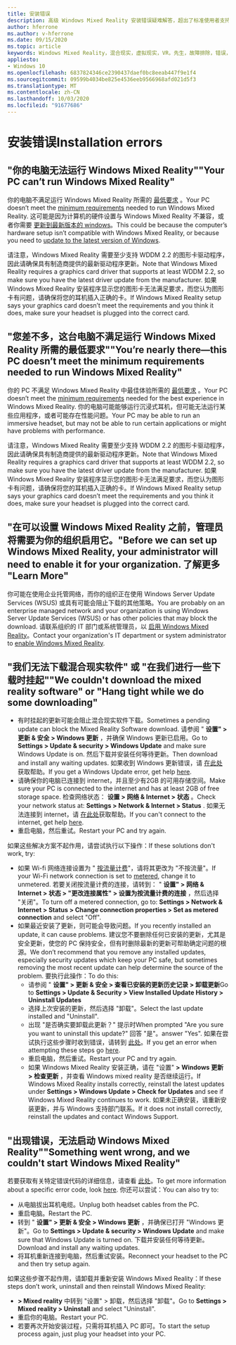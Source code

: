 ```yaml
---
title: 安装错误
description: 高级 Windows Mixed Reality 安装错误疑难解答，超出了标准使用者支持文档的范围。
author: hferrone
ms.author: v-hferrone
ms.date: 09/15/2020
ms.topic: article
keywords: Windows Mixed Reality，混合现实，虚拟现实，VR，先生，故障排除，错误，帮助，支持，安装
appliesto:
- Windows 10
ms.openlocfilehash: 6837824346ce2390437daef0bc8eeab447f9e1f4
ms.sourcegitcommit: 09599b4034be825e4536eeb9566968afd021d5f3
ms.translationtype: MT
ms.contentlocale: zh-CN
ms.lasthandoff: 10/03/2020
ms.locfileid: "91677686"
---
```

# <a name="installation-errors"></a><span data-ttu-id="e46ba-104">安装错误</span><span class="sxs-lookup"><span data-stu-id="e46ba-104">Installation errors</span></span>

## <a name="your-pc-cant-run-windows-mixed-reality"></a><span data-ttu-id="e46ba-105">"你的电脑无法运行 Windows Mixed Reality"</span><span class="sxs-lookup"><span data-stu-id="e46ba-105">"Your PC can’t run Windows Mixed Reality"</span></span>

<span data-ttu-id="e46ba-106">你的电脑不满足运行 Windows Mixed Reality 所需的 [最低要求](https://support.microsoft.com/en-us/help/4039260/windows-10-mixed-reality-pc-hardware-guidelines) 。</span><span class="sxs-lookup"><span data-stu-id="e46ba-106">Your PC doesn’t meet the [minimum requirements](https://support.microsoft.com/en-us/help/4039260/windows-10-mixed-reality-pc-hardware-guidelines) needed to run Windows Mixed Reality.</span></span> <span data-ttu-id="e46ba-107">这可能是因为计算机的硬件设置与 Windows Mixed Reality 不兼容，或者你需要 [更新到最新版本的 windows](https://support.microsoft.com/en-us/help/12373/windows-update-faq)。</span><span class="sxs-lookup"><span data-stu-id="e46ba-107">This could be because the computer’s hardware setup isn’t compatible with Windows Mixed Reality, or because you need to [update to the latest version of Windows](https://support.microsoft.com/en-us/help/12373/windows-update-faq).</span></span> 

<span data-ttu-id="e46ba-108">请注意，Windows Mixed Reality 需要至少支持 WDDM 2.2 的图形卡驱动程序，因此请确保具有制造商提供的最新驱动程序更新。</span><span class="sxs-lookup"><span data-stu-id="e46ba-108">Note that Windows Mixed Reality requires a graphics card driver that supports at least WDDM 2.2, so make sure you have the latest driver update from the manufacturer.</span></span> <span data-ttu-id="e46ba-109">如果 Windows Mixed Reality 安装程序显示您的图形卡无法满足要求，而您认为图形卡有问题，请确保将您的耳机插入正确的卡。</span><span class="sxs-lookup"><span data-stu-id="e46ba-109">If Windows Mixed Reality setup says your graphics card doesn’t meet the requirements and you think it does, make sure your headset is plugged into the correct card.</span></span>

## <a name="youre-nearly-therethis-pc-doesnt-meet-the-minimum-requirements-needed-to-run-windows-mixed-reality"></a><span data-ttu-id="e46ba-110">"您差不多，这台电脑不满足运行 Windows Mixed Reality 所需的最低要求"</span><span class="sxs-lookup"><span data-stu-id="e46ba-110">"You’re nearly there—this PC doesn’t meet the minimum requirements needed to run Windows Mixed Reality"</span></span>

<span data-ttu-id="e46ba-111">你的 PC 不满足 Windows Mixed Reality 中最佳体验所需的 [最低要求](https://support.microsoft.com/en-us/help/4039260/windows-10-mixed-reality-pc-hardware-guidelines) 。</span><span class="sxs-lookup"><span data-stu-id="e46ba-111">Your PC doesn’t meet the [minimum requirements](https://support.microsoft.com/en-us/help/4039260/windows-10-mixed-reality-pc-hardware-guidelines) needed for the best experience in Windows Mixed Reality.</span></span> <span data-ttu-id="e46ba-112">你的电脑可能能够运行沉浸式耳机，但可能无法运行某些应用程序，或者可能存在性能问题。</span><span class="sxs-lookup"><span data-stu-id="e46ba-112">Your PC may be able to run an immersive headset, but may not be able to run certain applications or might have problems with performance.</span></span>

<span data-ttu-id="e46ba-113">请注意，Windows Mixed Reality 需要至少支持 WDDM 2.2 的图形卡驱动程序，因此请确保具有制造商提供的最新驱动程序更新。</span><span class="sxs-lookup"><span data-stu-id="e46ba-113">Note that Windows Mixed Reality requires a graphics card driver that supports at least WDDM 2.2, so make sure you have the latest driver update from the manufacturer.</span></span> <span data-ttu-id="e46ba-114">如果 Windows Mixed Reality 安装程序显示您的图形卡无法满足要求，而您认为图形卡有问题，请确保将您的耳机插入正确的卡。</span><span class="sxs-lookup"><span data-stu-id="e46ba-114">If Windows Mixed Reality setup says your graphics card doesn’t meet the requirements and you think it does, make sure your headset is plugged into the correct card.</span></span>

## <a name="before-we-can-set-up-windows-mixed-reality-your-administrator-will-need-to-enable-it-for-your-organization-learn-more"></a><span data-ttu-id="e46ba-115">"在可以设置 Windows Mixed Reality 之前，管理员将需要为你的组织启用它。</span><span class="sxs-lookup"><span data-stu-id="e46ba-115">"Before we can set up Windows Mixed Reality, your administrator will need to enable it for your organization.</span></span> <span data-ttu-id="e46ba-116">了解更多 "</span><span class="sxs-lookup"><span data-stu-id="e46ba-116">Learn More"</span></span>

<span data-ttu-id="e46ba-117">你可能在使用企业托管网络，而你的组织正在使用 Windows Server Update Services (WSUS) 或具有可能会阻止下载的其他策略。</span><span class="sxs-lookup"><span data-stu-id="e46ba-117">You are probably on an enterprise managed network and your organization is using Windows Server Update Services (WSUS) or has other policies that may block the download.</span></span> <span data-ttu-id="e46ba-118">请联系组织的 IT 部门或系统管理员，以 [启用 Windows Mixed Reality](https://docs.microsoft.com/windows/application-management/manage-windows-mixed-reality#enable)。</span><span class="sxs-lookup"><span data-stu-id="e46ba-118">Contact your organization's IT department or system administrator to [enable Windows Mixed Reality](https://docs.microsoft.com/windows/application-management/manage-windows-mixed-reality#enable).</span></span>

## <a name="we-couldnt-download-the-mixed-reality-software-or-hang-tight-while-we-do-some-downloading"></a><span data-ttu-id="e46ba-119">"我们无法下载混合现实软件" 或 "在我们进行一些下载时挂起"</span><span class="sxs-lookup"><span data-stu-id="e46ba-119">"We couldn't download the mixed reality software" or "Hang tight while we do some downloading"</span></span>

* <span data-ttu-id="e46ba-120">有时挂起的更新可能会阻止混合现实软件下载。</span><span class="sxs-lookup"><span data-stu-id="e46ba-120">Sometimes a pending update can block the Mixed Reality Software download.</span></span> <span data-ttu-id="e46ba-121">请参阅 " **设置" > 更新 & 安全 > Windows 更新** ，并确保 Windows 更新已启用。</span><span class="sxs-lookup"><span data-stu-id="e46ba-121">Go to **Settings > Update & security > Windows Update** and make sure Windows Update is on.</span></span> <span data-ttu-id="e46ba-122">然后下载并安装任何等待更新。</span><span class="sxs-lookup"><span data-stu-id="e46ba-122">Then download and install any waiting updates.</span></span> <span data-ttu-id="e46ba-123">如果收到 Windows 更新错误，请 [在此处](https://support.microsoft.com/en-us/help/10164/fix-windows-update-errors)获取帮助。</span><span class="sxs-lookup"><span data-stu-id="e46ba-123">If you get a Windows Update error, get help [here](https://support.microsoft.com/en-us/help/10164/fix-windows-update-errors).</span></span>
* <span data-ttu-id="e46ba-124">请确保你的电脑已连接到 internet，并且至少有2GB 的可用存储空间。</span><span class="sxs-lookup"><span data-stu-id="e46ba-124">Make sure your PC is connected to the internet and has at least 2GB of free storage space.</span></span> <span data-ttu-id="e46ba-125">检查网络状态： **设置 > 网络 & Internet > 状态** 。</span><span class="sxs-lookup"><span data-stu-id="e46ba-125">Check your network status at: **Settings > Network & Internet > Status** .</span></span> <span data-ttu-id="e46ba-126">如果无法连接到 internet，请 [在此处](https://support.microsoft.com/en-us/help/10741/windows-10-fix-network-connection-issues)获取帮助。</span><span class="sxs-lookup"><span data-stu-id="e46ba-126">If you can't connect to the internet, get help [here](https://support.microsoft.com/en-us/help/10741/windows-10-fix-network-connection-issues).</span></span>  
* <span data-ttu-id="e46ba-127">重启电脑，然后重试。</span><span class="sxs-lookup"><span data-stu-id="e46ba-127">Restart your PC and try again.</span></span> 

<span data-ttu-id="e46ba-128">如果这些解决方案不起作用，请尝试执行以下操作：</span><span class="sxs-lookup"><span data-stu-id="e46ba-128">If these solutions don't work, try:</span></span>
* <span data-ttu-id="e46ba-129">如果 Wi-fi 网络连接设置为 " [按流量计费](https://support.microsoft.com/en-us/help/17452/windows-metered-internet-connections-faq)"，请将其更改为 "不按流量"。</span><span class="sxs-lookup"><span data-stu-id="e46ba-129">If your Wi-Fi network connection is set to [metered](https://support.microsoft.com/en-us/help/17452/windows-metered-internet-connections-faq), change it to unmetered.</span></span> <span data-ttu-id="e46ba-130">若要关闭按流量计费的连接，请转到： " **设置" > 网络 & Internet > 状态 > "更改连接属性" > 设置为按流量计费的连接** ，然后选择 "关闭"。</span><span class="sxs-lookup"><span data-stu-id="e46ba-130">To turn off a metered connection, go to: **Settings > Network & Internet > Status > Change connection properties > Set as metered connection** and select "Off".</span></span>  
* <span data-ttu-id="e46ba-131">如果最近安装了更新，则可能会导致问题。</span><span class="sxs-lookup"><span data-stu-id="e46ba-131">If you recently installed an update, it can cause problems.</span></span> <span data-ttu-id="e46ba-132">建议您不要删除任何已安装的更新，尤其是安全更新，使您的 PC 保持安全，但有时删除最新的更新可帮助确定问题的根源。</span><span class="sxs-lookup"><span data-stu-id="e46ba-132">We don’t recommend that you remove any installed updates, especially security updates which keep your PC safe, but sometimes removing the most recent update can help determine the source of the problem.</span></span> <span data-ttu-id="e46ba-133">要执行此操作：</span><span class="sxs-lookup"><span data-stu-id="e46ba-133">To do this:</span></span> 
    * <span data-ttu-id="e46ba-134">请参阅 " **设置" > 更新 & 安全 > 查看已安装的更新历史记录 > 卸载更新**</span><span class="sxs-lookup"><span data-stu-id="e46ba-134">Go to **Settings > Update & Security > View Installed Update History > Uninstall Updates**</span></span>
    * <span data-ttu-id="e46ba-135">选择上次安装的更新，然后选择 "卸载"。</span><span class="sxs-lookup"><span data-stu-id="e46ba-135">Select the last update installed and "Uninstall".</span></span>
    * <span data-ttu-id="e46ba-136">出现 "是否确实要卸载此更新？" 提示时</span><span class="sxs-lookup"><span data-stu-id="e46ba-136">When prompted "Are you sure you want to uninstall this update?"</span></span> <span data-ttu-id="e46ba-137">回答 "是"。</span><span class="sxs-lookup"><span data-stu-id="e46ba-137">answer "Yes".</span></span> <span data-ttu-id="e46ba-138">如果在尝试执行这些步骤时收到错误，请转到 [此处](https://support.microsoft.com/en-us/help/10164/fix-windows-update-errors)。</span><span class="sxs-lookup"><span data-stu-id="e46ba-138">If you get an error when attempting these steps go [here](https://support.microsoft.com/en-us/help/10164/fix-windows-update-errors).</span></span> 
    * <span data-ttu-id="e46ba-139">重启电脑，然后重试。</span><span class="sxs-lookup"><span data-stu-id="e46ba-139">Restart your PC and try again.</span></span> 
    * <span data-ttu-id="e46ba-140">如果 Windows Mixed Reality 安装正确，请在 "设置" **> Windows 更新 > 检查更新** ，并查看 Windows mixed reality 是否继续运行。</span><span class="sxs-lookup"><span data-stu-id="e46ba-140">If Windows Mixed Reality installs correctly, reinstall the latest updates under **Settings > Windows Update > Check for Updates** and see if Windows Mixed Reality continues to work.</span></span> <span data-ttu-id="e46ba-141">如果未正确安装，请重新安装更新，并与 Windows 支持部门联系。</span><span class="sxs-lookup"><span data-stu-id="e46ba-141">If it does not install correctly, reinstall the updates and contact Windows Support.</span></span> 

## <a name="something-went-wrong-and-we-couldnt-start-windows-mixed-reality"></a><span data-ttu-id="e46ba-142">"出现错误，无法启动 Windows Mixed Reality"</span><span class="sxs-lookup"><span data-stu-id="e46ba-142">"Something went wrong, and we couldn't start Windows Mixed Reality"</span></span>
<span data-ttu-id="e46ba-143">若要获取有关特定错误代码的详细信息，请查看 [此处](error-codes.md)。</span><span class="sxs-lookup"><span data-stu-id="e46ba-143">To get more information about a specific error code, look [here](error-codes.md).</span></span> <span data-ttu-id="e46ba-144">你还可以尝试：</span><span class="sxs-lookup"><span data-stu-id="e46ba-144">You can also try to:</span></span>

* <span data-ttu-id="e46ba-145">从电脑拔出耳机电缆。</span><span class="sxs-lookup"><span data-stu-id="e46ba-145">Unplug both headset cables from the PC.</span></span>
* <span data-ttu-id="e46ba-146">重启电脑。</span><span class="sxs-lookup"><span data-stu-id="e46ba-146">Restart the PC.</span></span>
* <span data-ttu-id="e46ba-147">转到 " **设置" > 更新 & 安全 > Windows 更新** ，并确保已打开 "Windows 更新"。</span><span class="sxs-lookup"><span data-stu-id="e46ba-147">Go to **Settings > Update & security > Windows Update** and make sure that Windows Update is turned on.</span></span> <span data-ttu-id="e46ba-148">下载并安装任何等待更新。</span><span class="sxs-lookup"><span data-stu-id="e46ba-148">Download and install any waiting updates.</span></span>
* <span data-ttu-id="e46ba-149">将耳机重新连接到电脑，然后重试安装。</span><span class="sxs-lookup"><span data-stu-id="e46ba-149">Reconnect your headset to the PC and then try setup again.</span></span>

<span data-ttu-id="e46ba-150">如果这些步骤不起作用，请卸载并重新安装 Windows Mixed Reality：</span><span class="sxs-lookup"><span data-stu-id="e46ba-150">If these steps don’t work, uninstall and then reinstall Windows Mixed Reality:</span></span>
* <span data-ttu-id="e46ba-151">**> Mixed reality** 中转到 "设置" > 卸载，然后选择 "卸载"。</span><span class="sxs-lookup"><span data-stu-id="e46ba-151">Go to **Settings > Mixed reality > Uninstall** and select "Uninstall".</span></span> 
* <span data-ttu-id="e46ba-152">重启你的电脑。</span><span class="sxs-lookup"><span data-stu-id="e46ba-152">Restart your PC.</span></span> 
* <span data-ttu-id="e46ba-153">若要再次开始安装过程，只需将耳机插入 PC 即可。</span><span class="sxs-lookup"><span data-stu-id="e46ba-153">To start the setup process again, just plug your headset into your PC.</span></span>
